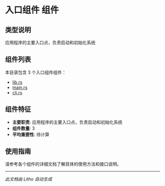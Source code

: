 # 入口组件 组件

## 类型说明
应用程序的主要入口点，负责启动和初始化系统

## 组件列表

本目录包含 3 个入口组件组件：

- [lib.rs](lib.rs.md)
- [main.rs](main.rs.md)
- [cli.rs](cli.rs.md)

## 组件特征
- **主要职责**: 应用程序的主要入口点，负责启动和初始化系统
- **组件数量**: 3
- **平均重要性**: 待计算

## 使用指南
请参考各个组件的详细文档了解具体的使用方法和接口说明。

---
*此文档由 Litho 自动生成*

